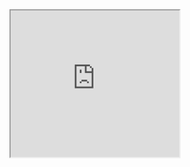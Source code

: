<iframe src="https://pytlnon.github.io/pytlnon-project/working-environment/inside.html" height="260">https://pytlnon.github.io/pytlnon-project/working-environment/inside.html</iframe>
